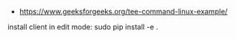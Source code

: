 - https://www.geeksforgeeks.org/tee-command-linux-example/

install client in edit mode:
sudo pip install -e .
